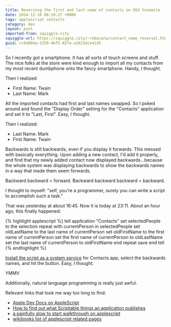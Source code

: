 ```yaml
---
title: Reversing the first and last name of contacts on OSX Yosemite
date: 2014-12-16 06:19:27 +0000
tags: applescript contacts
category: dev
layout: post
imported-from: squiggle.city
squiggle-url: https://squiggle.city/~robacarp/contact_name_reversal.html
guid: cc9a004a-3259-4bf5-827a-a1621dce4145
---
```


<p>So I recently got a smartphone. It has all sorts of touch screens and stuff. The nice folks at the store were kind enough to import all my contacts from my most recent dumbphone onto the fancy smartphone. Handy, I thought.</p>

<p>Then I realized: </p>
<ul>
  <li>First Name: Twain</li>
  <li>Last Name: Mark</li>
</ul>

<p>All the imported contacts had first and last names swapped. So I poked around and found the "Display Order" setting for the "Contacts" application and set it to "Last, First". Easy, I thought.</p>

<p>Then I realized: </p>
<ul>
  <li>Last Name: Mark</li>
  <li>First Name: Twain</li>
</ul>

<p>Backwards is still backwards, even if you display it forwards. This messed with basically everything. Upon adding a new contact, I'd add it properly, and find that my newly added contact now displayed backwards...because the whole system was displaying backwards to show the backwards names in a way that made them seem forwards.</p>
<p>Backward backward = forward. Backward backward backward = backward.</p>

<p>I thought to myself: "self, you're a programmer, surely you can write a script to accomplish such a task."</p>

<p>That was yesterday at about 16:45. Now it is today at 23:11. About an hour ago, this finally happened: </p>

{% highlight applescript %}
tell application "Contacts"
        set selectedPeople to the selection
        repeat with currentPerson in selectedPeople
                set oldLastName to the last name of currentPerson
                set oldFirstName to the first name of currentPerson
                set the first name of currentPerson to oldLastName
                set the last name of currentPerson to oldFirstName
        end repeat
        save
end tell
{% endhighlight %}

<p><a href="http://www.automatedworkflows.com/2011/05/22/creating-applescript-services-in-mac-os-x/">Install the script as a system service</a> for Contacts.app, select the backwards names, and hit the button. Easy, I thought.</p>
<p>YMMV</p>
<p>Additionally, natural language programming is really just awful.</p>
<p>Relevant links that took me way too long to find:</p>
<ul>
  <li><a href="https://developer.apple.com/library/mac/documentation/AppleScript/Conceptual/AppleScriptLangGuide/introduction/ASLR_intro.html#//apple_ref/doc/uid/TP40000983-CH208-SW1">Apple Dev Docs on AppleScript</a></li>
  <li><a href="https://developer.apple.com/library/mac/documentation/AppleScript/Conceptual/AppleScriptX/Concepts/work_with_as.html#//apple_ref/doc/uid/TP40001568-1153006">How to find out what Scriptable things an application publishes</a></li>
  <li><a href="http://macosxautomation.com/applescript/firsttutorial/index.html">a painfully slow to start walkthrough on applescript</a></li>
  <li><a href="http://en.wikibooks.org/wiki/AppleScript_Programming">wikibooks list of applescript related pages</a></li>
</ul>
